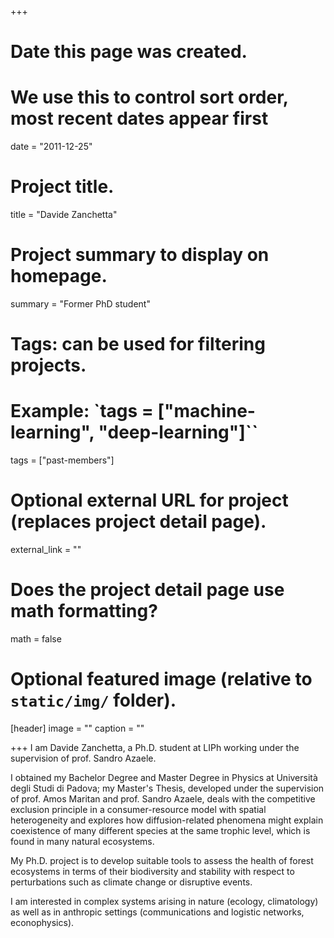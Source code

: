 +++
# Date this page was created.
# We use this to control sort order, most recent dates appear first
date = "2011-12-25"

# Project title.
title = "Davide Zanchetta"

# Project summary to display on homepage.
summary = "Former PhD student"

# Tags: can be used for filtering projects.
# Example: `tags = ["machine-learning", "deep-learning"]``
tags = ["past-members"]

# Optional external URL for project (replaces project detail page).
external_link = ""

# Does the project detail page use math formatting?
math = false

# Optional featured image (relative to `static/img/` folder).
[header]
image = ""
caption = ""

+++
I am Davide Zanchetta, a Ph.D. student at LIPh working under the supervision of prof. Sandro Azaele.

I obtained my Bachelor Degree and Master Degree in Physics at Università degli Studi di Padova; my Master's Thesis, developed under the supervision of prof. Amos Maritan and prof. Sandro Azaele, deals with the competitive exclusion principle in a consumer-resource model with spatial heterogeneity and explores how diffusion-related phenomena might explain coexistence of many different species at the same trophic level, which is found in many natural ecosystems.

My Ph.D. project is to develop suitable tools to assess the health of forest ecosystems in terms of their biodiversity and stability with respect to perturbations such as climate change or disruptive events.

I am interested in complex systems arising in nature (ecology, climatology) as well as in anthropic settings (communications and logistic networks, econophysics).
